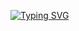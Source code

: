[![Typing SVG](https://readme-typing-svg.herokuapp.com?font=Manrope&weight=600&size=30&pause=1000&color=7DBBF7&center=true&vCenter=true&random=false&width=435&height=40&lines=What's+time+is+it%3F+;Let+it+snow!+%E2%9B%84%EF%B8%8F;%F0%9F%A5%B6)](https://git.io/typing-svg)

#
